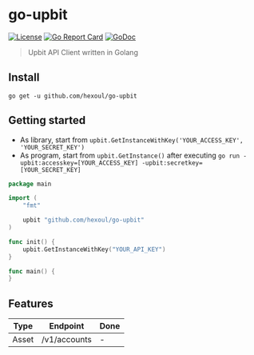 # go-upbit

[![License](http://img.shields.io/badge/license-MIT-blue.svg)](https://raw.githubusercontent.com/hexoul/go-upbit/master/LICENSE)
[![Go Report Card](https://goreportcard.com/badge/github.com/hexoul/go-upbit)](https://goreportcard.com/report/github.com/hexoul/go-upbit)
[![GoDoc](https://godoc.org/github.com/hexoul/go-upbit?status.svg)](https://godoc.org/github.com/hexoul/go-upbit)

> Upbit API Client written in Golang

## Install

`go get -u github.com/hexoul/go-upbit`

## Getting started

- As library, start from `upbit.GetInstanceWithKey('YOUR_ACCESS_KEY', 'YOUR_SECRET_KEY')`
- As program, start from `upbit.GetInstance()` after executing `go run -upbit:accesskey=[YOUR_ACCESS_KEY] -upbit:secretkey=[YOUR_SECRET_KEY]`

```go
package main

import (
    "fmt"

    upbit "github.com/hexoul/go-upbit"
)

func init() {
    upbit.GetInstanceWithKey("YOUR_API_KEY")
}

func main() {
}
```

## Features

| Type           | Endpoint                               | Done |
|----------------|----------------------------------------|------|
| Asset | /v1/accounts | - |
